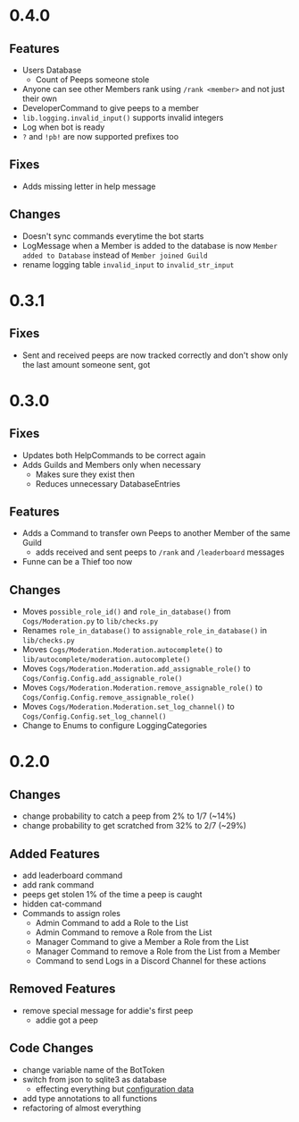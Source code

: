 # 0.4.0
## Features

- Users Database
  - Count of Peeps someone stole
- Anyone can see other Members rank using `/rank <member>` and not just their own
- DeveloperCommand to give peeps to a member
- `lib.logging.invalid_input()` supports invalid integers
- Log when bot is ready
- `?` and `!pb!` are now supported prefixes too

## Fixes

- Adds missing letter in help message

## Changes

- Doesn't sync commands everytime the bot starts
- LogMessage when a Member is added to the database is now `Member added to Database` instead of `Member joined Guild`
- rename logging table `invalid_input` to `invalid_str_input`

# 0.3.1
## Fixes

- Sent and received peeps are now tracked correctly and don't show only the last amount someone sent, got

# 0.3.0
## Fixes

- Updates both HelpCommands to be correct again
- Adds Guilds  and Members only when necessary
  - Makes sure they exist then
  - Reduces unnecessary DatabaseEntries

## Features

- Adds a Command to transfer own Peeps to another Member of the same Guild
  - adds received and sent peeps to `/rank` and `/leaderboard` messages
- Funne can be a Thief too now

## Changes

- Moves `possible_role_id()` and `role_in_database()` from `Cogs/Moderation.py` to `lib/checks.py`
- Renames `role_in_database()` to `assignable_role_in_database()` in `lib/checks.py`
- Moves `Cogs/Moderation.Moderation.autocomplete()` to `lib/autocomplete/moderation.autocomplete()`
- Moves `Cogs/Moderation.Moderation.add_assignable_role()` to `Cogs/Config.Config.add_assignable_role()`
- Moves `Cogs/Moderation.Moderation.remove_assignable_role()` to `Cogs/Config.Config.remove_assignable_role()`
- Moves `Cogs/Moderation.Moderation.set_log_channel()` to `Cogs/Config.Config.set_log_channel()`
- Change to Enums to configure LoggingCategories

# 0.2.0
## Changes

- change probability to catch a peep from 2% to 1/7 (~14%)
- change probability to get scratched from 32% to 2/7 (~29%)

## Added Features

- add leaderboard command
- add rank command
- peeps get stolen 1% of the time a peep is caught
- hidden cat-command
- Commands to assign roles
  - Admin Command to add a Role to the List
  - Admin Command to remove a Role from the List
  - Manager Command to give a Member a Role from the List
  - Manager Command to remove a Role from the List from a Member
  - Command to send Logs in a Discord Channel for these actions

## Removed Features

- remove special message for addie's first peep
  - addie got a peep

## Code Changes

- change variable name of the BotToken
- switch from json to sqlite3 as database
  - effecting everything but [configuration data](config.json)
- add type annotations to all functions
- refactoring of almost everything
